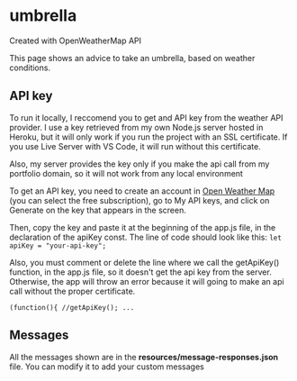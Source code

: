 # umbrella
Created with OpenWeatherMap API

This page shows an advice to take an umbrella, based on weather conditions.

## API key
To run it locally, I reccomend you to get and API key from the weather API provider. I use a key retrieved from my own Node.js server hosted in Heroku, but it will only work if you run the project with an SSL certificate. If you use Live Server with VS Code, it will run without this certificate.

Also, my server provides the key only if you make the api call from my portfolio domain, so it will not work from any local environment

To get an API key, you need to create an account in [Open Weather Map](https://openweathermap.org/) (you can select the free subscription), go to My API keys, and click on Generate on the key that appears in the screen.

Then, copy the key and paste it at the beginning of the app.js file, in the declaration of the apiKey const. The line of code should look like this:
`let apiKey = "your-api-key";`

Also, you must comment or delete the line where we call the getApiKey() function, in the app.js file, so it doesn't get the api key from the server. Otherwise, the app will throw an error because it will going to make an api call without the proper certificate.

`(function(){
    //getApiKey();
    ...
`

## Messages
All the messages shown are in the **resources/message-responses.json** file. You can modify it to add your custom messages
